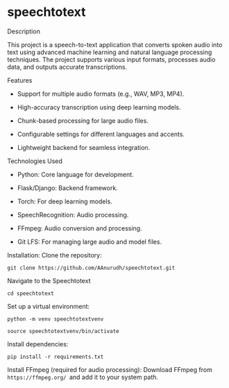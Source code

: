 # speechtotext
Description

This project is a speech-to-text application that converts spoken audio into text using advanced machine learning and natural language processing techniques. The project supports various input formats, processes audio data, and outputs accurate transcriptions.

Features

- Support for multiple audio formats (e.g., WAV, MP3, MP4).

- High-accuracy transcription using deep learning models.

- Chunk-based processing for large audio files.

- Configurable settings for different languages and accents.

- Lightweight backend for seamless integration.

Technologies Used

- Python: Core language for development.

- Flask/Django: Backend framework.

- Torch: For deep learning models.

- SpeechRecognition: Audio processing.

- FFmpeg: Audio conversion and processing.

- Git LFS: For managing large audio and model files.

Installation:
   Clone the repository:
   ```
   git clone https://github.com/AAnurudh/speechtotext.git
   ```
   Navigate to the Speechtotext
   ```
   cd speechtotext
   ```
   Set up a virtual environment:
   ```
   python -m venv speechtotextvenv
   ```
   ```
   source speechtotextvenv/bin/activate
   ```
   Install dependencies:
   ```
   pip install -r requirements.txt
   ```
   Install FFmpeg (required for audio processing):
   Download FFmpeg from ```https://ffmpeg.org/ ```and add it to your system path.
